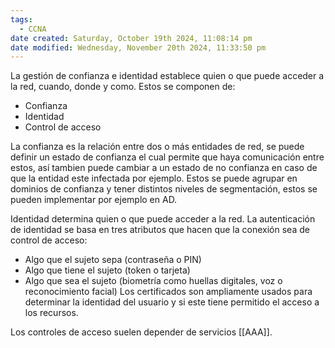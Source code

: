 ```yaml
---
tags:
  - CCNA
date created: Saturday, October 19th 2024, 11:08:14 pm
date modified: Wednesday, November 20th 2024, 11:33:50 pm
---
```

La gestión de confianza e identidad establece quien o que puede acceder a la red, cuando, donde y como. Estos se componen de:
- Confianza 
- Identidad 
- Control de acceso 

La confianza es la relación entre dos o más entidades de red, se puede definir un estado de confianza el cual permite que haya comunicación entre estos, así tambien puede cambiar a un estado de no confianza en caso de que la entidad este infectada por ejemplo. Estos se puede agrupar en dominios de confianza y tener distintos niveles de segmentación, estos se pueden implementar por ejemplo en AD.

Identidad determina quien o que puede acceder a la red. La autenticación de identidad se basa en tres atributos que hacen que la conexión sea de control de acceso:
- Algo que el sujeto sepa (contraseña o PIN)
- Algo que tiene el sujeto (token o tarjeta)
- Algo que sea el sujeto (biometría como huellas digitales, voz o reconocimiento facial)
Los certificados son ampliamente usados para determinar la identidad del usuario y si este tiene permitido el acceso a los recursos. 

Los controles de acceso suelen depender de servicios [[AAA]]. 